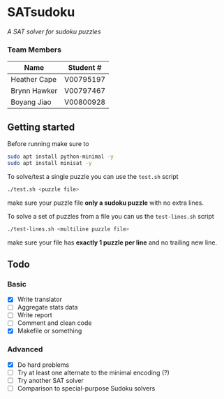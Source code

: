 # SATsudoku

*A SAT solver for sudoku puzzles*

### Team Members

| Name         | Student #  |
| ---          | ---        |
| Heather Cape |  V00795197 |
| Brynn Hawker |  V00797467 |
| Boyang Jiao  |  V00800928 |


## Getting started

Before running make sure to

```bash
sudo apt install python-minimal -y
sudo apt install minisat -y
```

To solve/test a single puzzle you can use the `test.sh` script

```bash
./test.sh <puzzle file>
```

make sure your puzzle file **only a sudoku puzzle** with no extra lines.

To solve a set of puzzles from a file you can us the `test-lines.sh` script

```bash
./test-lines.sh <multiline puzzle file>
```

make sure your file has **exactly 1 puzzle per line** and no trailing new line.

## Todo

### Basic
 * [x] Write translator
 * [ ] Aggregate stats data
 * [ ] Write report
 * [ ] Comment and clean code
 * [x] Makefile or something

### Advanced

 * [x] Do hard problems
 * [ ] Try at least one alternate to the minimal encoding (?)
 * [ ] Try another SAT solver
 * [ ] Comparison to special-purpose Sudoku solvers

